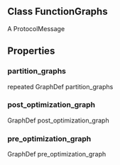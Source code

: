 ## Class FunctionGraphs
A ProtocolMessage
## Properties
### partition_graphs
repeated GraphDef partition_graphs
### post_optimization_graph
GraphDef post_optimization_graph
### pre_optimization_graph
GraphDef pre_optimization_graph
